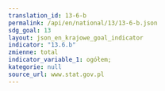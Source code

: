 ```yaml
---
translation_id: 13-6-b
permalink: /api/en/national/13/13-6-b.json
sdg_goal: 13
layout: json_en_krajowe_goal_indicator
indicator: "13.6.b"
zmienne: total
indicator_variable_1: ogółem;
kategorie: null
source_url: www.stat.gov.pl
---
```

